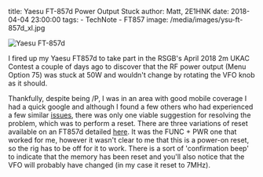 title: Yaesu FT-857d Power Output Stuck
author: Matt, 2E1HNK
date: 2018-04-04 23:00:00
tags:
    - TechNote
    - FT857
image: /media/images/ysu-ft-857d_xl.jpg


![Yaesu FT-857d]([[images/ysu-ft-857d_xl.jpg]])


I fired up my Yaesu FT857d to take part in the RSGB's April 2018 2m
UKAC Contest a couple of days ago to discover that the RF power
output (Menu Option 75) was stuck at 50W and wouldn't change by
rotating the VFO knob as it should.


Thankfully, despite being /P, I
was in an area with good mobile coverage I had a quick google and
although I found a few others who had experienced a few similar
[issues][eham],
there was only one viable suggestion for resolving the problem,
which was to perform a reset. There are three variations of reset
available on an FT857d detailed [here][reset].
It was the FUNC + PWR one that worked for me, however it wasn't
clear to me that this is a power-on reset, so the rig has to be off
for it to work. There is a sort of 'confirmation beep' to indicate
that the memory has been reset and you'll also notice that the VFO
will probably have changed (in my case it reset to 7MHz).

[eham]: http://www.eham.net/ehamforum/smf/index.php?topic=74837.0
[reset]: https://www.hamradio.hanklambert.com/8-ham-radio/23-yaesu-ft-857d-reset-procedures
